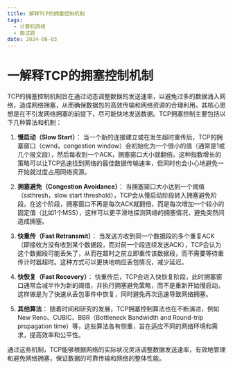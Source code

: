 ```yaml
---
title: 解释TCP的拥塞控制机制
tags:
  - 计算机网络
  - 面试题
date: 2024-06-03
---
```

# 一解释TCP的拥塞控制机制

TCP的拥塞控制机制旨在通过动态调整数据的发送速率，以避免过多的数据涌入网络，造成网络拥塞，从而确保数据包的高效传输和网络资源的合理利用。其核心思想是在不引发网络拥塞的前提下，尽可能快地发送数据。TCP拥塞控制主要包括以下几种算法和机制：

1. **慢启动（Slow Start）**： 当一个新的连接建立或在发生超时重传后，TCP的拥塞窗口（cwnd，congestion window）会初始化为一个很小的值（通常是1或几个报文段），然后每收到一个ACK，拥塞窗口大小就翻倍。这种指数增长的策略可以让TCP迅速找到网络的最佳数据传输速率，但同时也会小心地避免一开始就过度占用网络资源。
    
2. **拥塞避免（Congestion Avoidance）**： 当拥塞窗口大小达到一个阈值（ssthresh，slow start threshold），TCP会从慢启动阶段转入拥塞避免阶段。在这个阶段，拥塞窗口不再是每次ACK就翻倍，而是每次增加一个较小的固定值（比如1个MSS），这样可以更平滑地探测网络的拥塞情况，避免突然间造成拥塞。
    
3. **快重传（Fast Retransmit）**： 当发送方收到同一个数据段的多个重复ACK（即接收方没有收到某个数据段，而对前一个段连续发送ACK），TCP会认为这个数据段可能丢失了，从而在超时之前立即重传该数据段，而不需要等待重传计时器超时。这种方式可以更快地响应丢包情况，减少延迟。
    
4. **快恢复（Fast Recovery）**： 快重传后，TCP会进入快恢复阶段，此时拥塞窗口通常会减半作为新的阈值，并执行拥塞避免策略，而不是重新开始慢启动。这样做是为了快速从丢包事件中恢复，同时避免再次迅速导致网络拥塞。
    
5. **其他算法**： 随着时间和研究的发展，TCP拥塞控制算法也在不断演进，例如New Reno、CUBIC、BBR（Bottleneck Bandwidth and Round-trip propagation time）等，这些算法各有侧重，旨在适应不同的网络环境和需求，提高效率和公平性。
    

通过这些机制，TCP能够根据网络的实际状况灵活调整数据发送速率，有效地管理和避免网络拥塞，保证数据的可靠传输和网络的整体性能。